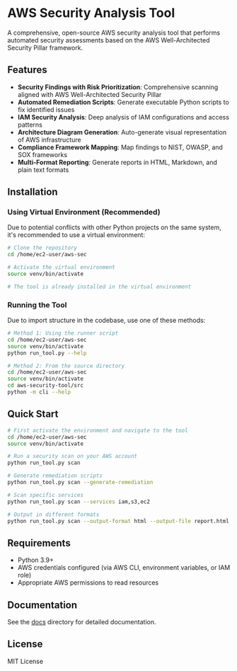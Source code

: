 # AWS Security Analysis Tool

A comprehensive, open-source AWS security analysis tool that performs automated security assessments based on the AWS Well-Architected Security Pillar framework.

## Features

- **Security Findings with Risk Prioritization**: Comprehensive scanning aligned with AWS Well-Architected Security Pillar
- **Automated Remediation Scripts**: Generate executable Python scripts to fix identified issues
- **IAM Security Analysis**: Deep analysis of IAM configurations and access patterns
- **Architecture Diagram Generation**: Auto-generate visual representation of AWS infrastructure
- **Compliance Framework Mapping**: Map findings to NIST, OWASP, and SOX frameworks
- **Multi-Format Reporting**: Generate reports in HTML, Markdown, and plain text formats

## Installation

### Using Virtual Environment (Recommended)

Due to potential conflicts with other Python projects on the same system, it's recommended to use a virtual environment:

```bash
# Clone the repository
cd /home/ec2-user/aws-sec

# Activate the virtual environment
source venv/bin/activate

# The tool is already installed in the virtual environment
```

### Running the Tool

Due to import structure in the codebase, use one of these methods:

```bash
# Method 1: Using the runner script
cd /home/ec2-user/aws-sec
source venv/bin/activate
python run_tool.py --help

# Method 2: From the source directory
cd /home/ec2-user/aws-sec
source venv/bin/activate
cd aws-security-tool/src
python -m cli --help
```

## Quick Start

```bash
# First activate the environment and navigate to the tool
cd /home/ec2-user/aws-sec
source venv/bin/activate

# Run a security scan on your AWS account
python run_tool.py scan

# Generate remediation scripts
python run_tool.py scan --generate-remediation

# Scan specific services
python run_tool.py scan --services iam,s3,ec2

# Output in different formats
python run_tool.py scan --output-format html --output-file report.html
```

## Requirements

- Python 3.9+
- AWS credentials configured (via AWS CLI, environment variables, or IAM role)
- Appropriate AWS permissions to read resources

## Documentation

See the [docs](./docs) directory for detailed documentation.

## License

MIT License